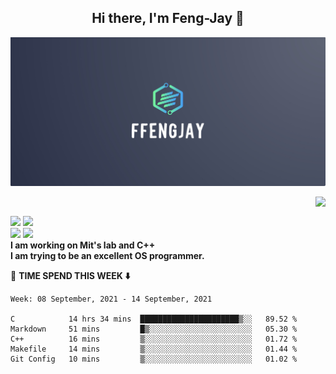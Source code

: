 <h2 align="center"> Hi there, I'm Feng-Jay 👋 </h2>  

![](https://github.com/Feng-Jay/DataStruct/blob/master/Image/1.png)  

<img align="right" src="https://github-readme-stats.vercel.app/api?username=Feng-Jay&show_icons=true&icon_color=CE1D2D&text_color=718096&bg_color=ffffff&hide_title=true" />


&emsp;

![](https://visitor-badge.glitch.me/badge?page_id=Feng-Jay.readme)
![](https://img.shields.io/badge/Concentrate-Cpp-blue)  
![](https://img.shields.io/badge/Rust-primer-orange)
![](https://img.shields.io/badge/Target-OS-9cf)  
**I am working on Mit's lab and C++**  
**I am trying to be an excellent OS programmer.**  


📘 **TIME SPEND THIS WEEK ⬇️**
<!--START_SECTION:waka-->
```text
Week: 08 September, 2021 - 14 September, 2021

C            14 hrs 34 mins  ██████████████████████▒░░   89.52 % 
Markdown     51 mins         █▒░░░░░░░░░░░░░░░░░░░░░░░   05.30 % 
C++          16 mins         ▒░░░░░░░░░░░░░░░░░░░░░░░░   01.72 % 
Makefile     14 mins         ▒░░░░░░░░░░░░░░░░░░░░░░░░   01.44 % 
Git Config   10 mins         ▒░░░░░░░░░░░░░░░░░░░░░░░░   01.02 % 
```
<!--END_SECTION:waka-->
